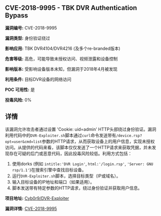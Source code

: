 ## CVE-2018-9995 - TBK DVR Authentication Bypass

**漏洞编号:** CVE-2018-9995

**漏洞类型:** 身份验证绕过

**影响应用:** TBK DVR4104/DVR4216 (及多个re-branded版本)

**危害等级:** 高危，可能导致未授权访问、视频泄露和设备控制

**影响版本:** 受影响设备版本未知，但漏洞于2018年4月被发现

**利用条件:** 目标DVR设备的网络访问

**POC 可用性:** 是

**投毒风险:** 0%

## 详情

该漏洞允许攻击者通过设置 'Cookie: uid=admin' HTTP头部绕过身份验证。漏洞利用代码中的`DVR-Exploiter.sh`脚本通过`curl`命令发送带有`/device.rsp?opt=user&cmd=list`参数的HTTP请求，从而获取设备上的用户信息，实现未授权访问。从提供的代码来看，该脚本仅仅发送了一个HTTP请求来获取凭据，并未发现存在可疑的后门或恶意代码，因此投毒风险较低。利用方式包括：

1.  使用dorks (例如 `intitle:'DVR Login'`, `html:'/login.rsp'`, `'Server: GNU rsp/1.1'`)在搜索引擎中查找目标设备。
2.  运行`DVR-Exploiter.sh`脚本，选择目标类型（IP或域名）。
3.  输入目标设备的IP地址和端口（如果适用）。
4.  脚本发送带有特定参数的HTTP请求，绕过身份验证并获取用户信息。

**项目地址:** [Cyb0r9/DVR-Exploiter](https://github.com/Cyb0r9/DVR-Exploiter)

**漏洞详情:** [CVE-2018-9995](https://nvd.nist.gov/vuln/detail/CVE-2018-9995)